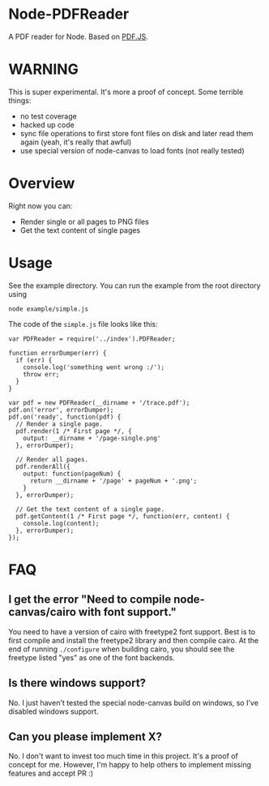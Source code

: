 # Node-PDFReader

A PDF reader for Node. Based on [PDF.JS](https://github.com/mozilla/pdf.js).

# WARNING

This is super experimental. It's more a proof of concept. Some terrible things:

* no test coverage
* hacked up code
* sync file operations to first store font files on disk and later read them again (yeah, it's really that awful)
* use special version of node-canvas to load fonts (not really tested)

# Overview

Right now you can:

* Render single or all pages to PNG files
* Get the text content of single pages

# Usage

See the example directory. You can run the example from the root directory using

```
node example/simple.js
```

The code of the `simple.js` file looks like this:

```
var PDFReader = require('../index').PDFReader;

function errorDumper(err) {
  if (err) {
    console.log('something went wrong :/');
    throw err;
  }
}

var pdf = new PDFReader(__dirname + '/trace.pdf');
pdf.on('error', errorDumper);
pdf.on('ready', function(pdf) {
  // Render a single page.
  pdf.render(1 /* First page */, {
    output: __dirname + '/page-single.png'
  }, errorDumper);

  // Render all pages.
  pdf.renderAll({
    output: function(pageNum) {
      return __dirname + '/page' + pageNum + '.png';
    }
  }, errorDumper);

  // Get the text content of a single page.
  pdf.getContent(1 /* First page */, function(err, content) {
    console.log(content);
  }, errorDumper);
});
```

# FAQ

## I get the error "Need to compile node-canvas/cairo with font support."

You need to have a version of cairo with freetype2 font support. Best is to first compile and install the freetype2 library and then compile cairo. At the end of running `./configure` when building cairo, you should see the freetype listed "yes" as one of the font backends.

## Is there windows support?

No. I just haven't tested the special node-canvas build on windows, so I've disabled windows support.

## Can you please implement X?

No. I don't want to invest too much time in this project. It's a proof of concept for me. However, I'm happy to help others to implement missing features and accept PR :)
